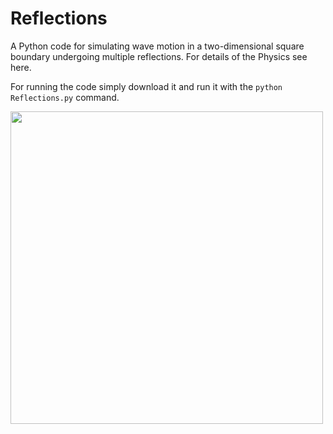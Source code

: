 # Reflections

A Python code for simulating wave motion in a two-dimensional square boundary undergoing multiple reflections. For details of the Physics see here.

For running the code simply download it and run it with the `python Reflections.py` command.

<img src="./WaterReflection.gif" width="500">
